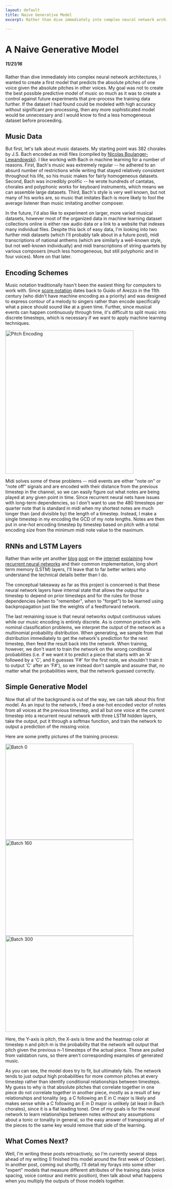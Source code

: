 ```yaml
---
layout: default
title: Naive Generative Model
excerpt: Rather than dive immediately into complex neural network architectures, I wanted to create a first model that predicts the absolute pitches of one voice given the absolute pitches in other voices. My goal was not to create the best possible predictive model of music so much as it was to create a control against future experiments that pre-process the training data further. If the dataset I had found could be modeled with high accuracy without significant pre-processing, then any more sophisticated model would be unnecessary and I would know to find a less homogeneous dataset before proceeding.

---
```


A Naive Generative Model
===================================================

##### 11/21/16

Rather than dive immediately into complex neural network architectures, I wanted to create a first model that predicts the absolute pitches of one voice given the absolute pitches in other voices. My goal was not to create the best possible predictive model of music so much as it was to create a control against future experiments that pre-process the training data further. If the dataset I had found could be modeled with high accuracy without significant pre-processing, then any more sophisticated model would be unnecessary and I would know to find a less homogeneous dataset before proceeding.

## Music Data

But first, let's talk about music datasets. My starting point was 382 chorales by J.S. Bach encoded as midi files (compiled by [Nicolas Boulanger-Lewandowski](http://www-etud.iro.umontreal.ca/~boulanni/icml2012)). I like working with Bach in machine learning for a number of reasons. First, Bach's music was extremely regular -- he adhered to an absurd number of restrictions while writing that stayed relatively consistent throughout his life, so his music makes for fairly homogeneous datasets. Second, Bach was incredibly prolific -- he wrote hundreds of cantatas, chorales and polyphonic works for keyboard instruments, which means we can assemble large datasets. Third, Bach's style is very well known, but not many of his works are, so music that imitates Bach is more likely to fool the average listener than music imitating another composer.

In the future, I'd also like to experiment on larger, more varied musical datasets, however most of the organized data in machine learning dataset collections online is either raw audio data or a link to a website that indexes many individual files. Despite this lack of easy data, I'm looking into two further midi datasets (which I'll probably talk about in a future post), midi transcriptions of national anthems (which are similarly a well-known style, but not well-known individually) and midi transcriptions of string quartets by various composers (much less homogeneous, but still polyphonic and in four voices). More on that later.

## Encoding Schemes

Music notation traditionally hasn't been the easiest thing for computers to work with. Since [score notation](http://www.mfiles.co.uk/music-notation-history.htm) dates back to Guido of Arezzo in the 11th century (who didn't have machine encoding as a priority) and was designed to express contour of a melody to singers rather than encode specifically what a piece should sound like at a given time. Further, since musical events can happen continuously through time, it's difficult to split music into discrete timesteps, which is necessary if we want to apply machine learning techniques.


<img src="{{site.baseurl}}/assets/images/onehot.png" alt="Pitch Encoding" width="400" height="448"/>

Midi solves some of these problems -- midi events are either "note on" or "note off" signals and are encoded with their distance from the previous timestep in the channel, so we can easily figure out what notes are being played at any given point in time. Since recurrent neural nets have issues with long-term dependencies, so I don't want to use the 480 timesteps per quarter note that is standard in midi when my shortest notes are much longer than (and divisible by) the length of a timestep. Instead, I make a single timestep in my encoding the GCD of my note lengths. Notes are then put in one-hot encoding timestep by timestep based on pitch with a total encoding size from the minimum midi note value to the maximum.

## RNNs and LSTM Layers

Rather than write yet another [blog](http://colah.github.io/posts/2015-08-Understanding-LSTMs/) [post](https://deeplearning4j.org/lstm) on the [internet](http://blog.terminal.com/demistifying-long-short-term-memory-lstm-recurrent-neural-networks/) [explaining](http://deeplearning.net/tutorial/lstm.html) how [recurrent neural networks](https://www.tensorflow.org/versions/r0.11/tutorials/recurrent/index.html) and their common implementation, long short term memory (LSTM) layers, I'll leave that to far better writers who understand the technical details better than I do.

The conceptual takeaway as far as this project is concerned is that these neural network layers have internal state that allows the output for a timestep to depend on prior timesteps and for the rules for those dependencies (when to "remember", when to "forget") to be learned using backpropagation just like the weights of a feedforward network.

The last remaining issue is that neural networks output continuous values while our music encoding is entirely discrete. As is common practice with nominal classification problems, we interpret the output of the network as a multinomial probability distribution. When generating, we sample from that distribution immediately to get the network's prediction for the next timestep, then feed the result back into the network. When training, however, we don't want to train the network on the wrong conditional probabilities (i.e. if we want it to predict a piece that starts with an 'A' followed by a 'C', and it guesses 'F#' for the first note, we shouldn't train it to output 'C' after an 'F#'), so we instead don't sample and assume that, no matter what the probabilities were, that the network guessed correctly.

## Simple Generative Model

Now that all of the background is out of the way, we can talk about this first model. As an input to the network, I feed a one-hot encoded vector of notes from all voices at the previous timestep, and all but one voice at the current timestep into a recurrent neural network with three LSTM hidden layers, take the output, put it through a softmax function, and train the network to output a prediction of the missing voice.

Here are some pretty pictures of the training process:

<img src="{{site.baseurl}}/assets/images/simpleGenerative/batch0" alt="Batch 0" width="400" height="300"/>

<img src="{{site.baseurl}}/assets/images/simpleGenerative/batch160" alt="Batch 160" width="400" height="300"/>

<img src="{{site.baseurl}}/assets/images/simpleGenerative/batch300" alt="Batch 300" width="400" height="300"/>

Here, the Y-axis is pitch, the X-axis is time and the heatmap color at timestep n and pitch m is the probability that the network will output that pitch given the previous n-1 timesteps of the actual piece. These are pulled from validation runs, so there aren't corresponding examples of generated music.

As you can see, the model does try to fit, but ultimately fails. The network tends to just output high probabilities for more common pitches at every timestep rather than identify conditional relationships between timesteps. My guess to why is that absolute pitches that correlate together in one piece do not correlate together in another piece, mostly as a result of key relationships and tonality (eg. a C following an E in C major is likely and makes sense while a C following an E in D major is unlikely (at least in Bach chorales), since it is a flat leading tone). One of my goals is for the neural network to learn relationships between notes without any assumptions about a tonic or tonality in general, so the easy answer of transposing all of the pieces to the same key would remove that side of the learning.

## What Comes Next?

Well, I'm writing these posts retroactively, so I'm currently several steps ahead of my writing (I finished this model around the first week of October). In another post, coming out shortly, I'll detail my forays into some other "expert" models that measure different attributes of the training data (voice spacing, voice contour and metric position), then talk about what happens when you multiply the outputs of those models together.